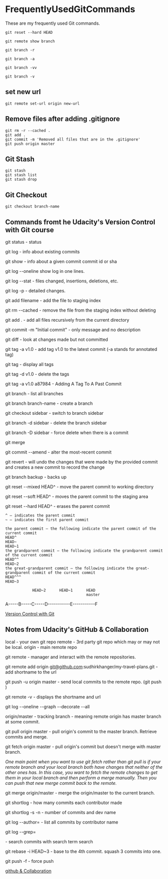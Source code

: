 # FrequentlyUsedGitCommands

These are my frequently used Git commands.

    git reset --hard HEAD

    git remote show branch
    
    git branch -r
    
    git branch -a
    
    git branch -vv
    
    git branch -v
    
## set new url

    git remote set-url origin new-url

## Remove files after adding .gitignore

    git rm -r --cached . 
    git add .
    git commit -m 'Removed all files that are in the .gitignore' 
    git push origin master

## Git Stash

    git stash
    git stash list
    git stash drop

## Git Checkout

    git checkout branch-name

## Commands fromt he Udacity's Version Control with Git course

git status - status

git log - info about existing commits

git show - info about a given commit commit id or sha

git log --oneline show log in one lines.

git log --stat - files changed, insertions, deletions, etc.

git log -p - detailed changes.

git add filename - add the file to staging index

git rm --cached <file> - remove the file from the staging index without deleting

git add . - add all files recursively from the current directory

git commit -m "Initial commit" - only message and no description

git diff - look at changes made but not committed

git tag -a v1.0 - add tag v1.0 to the latest commit (-a stands for annotated tag)

git tag - display all tags

git tag -d v1.0 - delete the tags

git tag -a v1.0 a87984 - Adding A Tag To A Past Commit

git branch - list all branches 

git branch branch-name - create a branch

git checkout sidebar - switch to branch sidebar

git branch -d sidebar - delete the branch sidebar

git branch -D sidebar - force delete when there is a commit

git merge <name-of-branch-to-merge-in>

git commit --amend - alter the most-recent commit

git revert <SHA-of-commit-to-revert> - will undo the changes that were made by the provided commit and creates a new commit to record the change

git branch backup - backs up

git reset --mixed HEAD^ - move the parent commit to working directory

git reset --soft HEAD^ - moves the parent commit to the staging area

git reset --hard HEAD^ - erases the parent commit 

    ^ – indicates the parent commit
    ~ – indicates the first parent commit
    
    the parent commit – the following indicate the parent commit of the current commit
    HEAD^
    HEAD~
    HEAD~1
    the grandparent commit – the following indicate the grandparent commit of the current commit
    HEAD^^
    HEAD~2
    the great-grandparent commit – the following indicate the great-grandparent commit of the current commit
    HEAD^^^
    HEAD~3
                           
	            HEAD~2      HEAD~1      HEAD
                                        master
A-----B-----C-----D-----------E-----------F


[Version Control with Git](https://in.udacity.com/course/version-control-with-git--ud123)

## Notes from Udacity's GitHub & Collaboration

local - your own git repo
remote - 3rd party git repo which may or may not be local.
origin - main remote repo

git remote - manager and interact with the remote repositories.
	
git remote add origin git@github.com:sudhirkhanger/my-travel-plans.git - add shortname to the url

git push -u origin master - send local commits to the remote repo. (git push <remote-shortname> <branch>)
	
git remote -v - displays the shortname and url

git log --oneline --graph --decorate --all

origin/master - tracking branch - meaning remote origin has master branch at some commit.

git pull origin master - pull origin's commit to the master branch. Retrieve commits and merge.

git fetch origin master - pull origin's commit but doesn't merge with master branch.

_One main point when you want to use git fetch rather than git pull is if your remote branch and your local branch both have changes that neither of the other ones has. In this case, you want to fetch the remote changes to get them in your local branch and then perform a merge manually. Then you can push that new merge commit back to the remote._

git merge origin/master - merge the origin/master to the current branch.

git shortlog - how many commits each contributor made

git shortlog -s -n - number of commits and dev name 

git log --author=<contributor name> - list all commits by contributor name

git log --grep=<search> - search commits with search term search

git rebase -i HEAD~3 - base to the 4th commit. squash 3 commits into one.

git push -f - force push

[github & Collaboration](https://in.udacity.com/course/github-collaboration--ud456)
